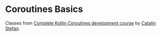 # Coroutines Basics

Classes from [Complete Kotlin Coroutines development course](https://www.udemy.com/course/coroutines/) by [Catalin Stefan](https://www.udemy.com/user/catalinstefan2/).